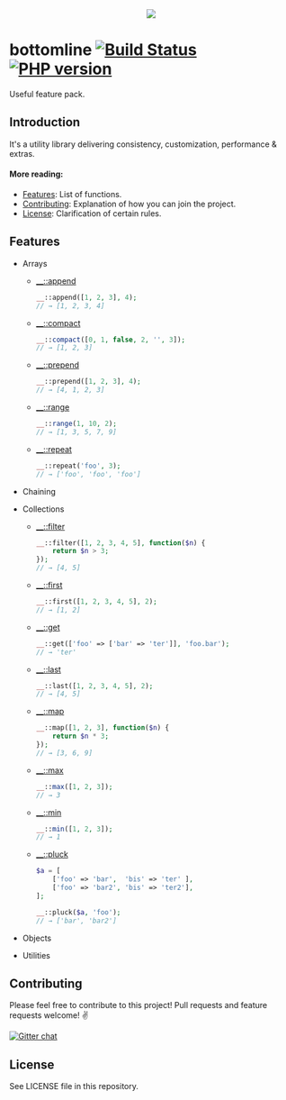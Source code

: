 <div align="center">
  <img src="https://raw.githubusercontent.com/MaciejCzyzewski/bottomline/master/screenshot.png"/>
</div>

# bottomline [![Build Status](https://travis-ci.org/MaciejCzyzewski/bottomline.png)](https://travis-ci.org/MaciejCzyzewski/bottomline) [![PHP version](https://badge.fury.io/ph/maciejczyzewski%2Fbottomline.svg)](http://badge.fury.io/ph/maciejczyzewski%2Fbottomline)

Useful feature pack.

## Introduction

It's a utility library delivering consistency, customization, performance & extras.

#### More reading:

- [Features](#features): List of functions.
- [Contributing](#contributing): Explanation of how you can join the project.
- [License](#license): Clarification of certain rules.

## Features

* Arrays
  - [__::append](src/__/arrays/append.php)

	```php
	__::append([1, 2, 3], 4);
	// → [1, 2, 3, 4]
	```

  - [__::compact](src/__/arrays/compact.php)

	```php
	__::compact([0, 1, false, 2, '', 3]);
	// → [1, 2, 3]
	```

  - [__::prepend](src/__/arrays/prepend.php)

	```php
	__::prepend([1, 2, 3], 4);
	// → [4, 1, 2, 3]
	```

  - [__::range](src/__/arrays/range.php)

	```php
	__::range(1, 10, 2);
	// → [1, 3, 5, 7, 9]
	```

  - [__::repeat](src/__/arrays/repeat.php)

	```php
	__::repeat('foo', 3);
	// → ['foo', 'foo', 'foo']
	```

* Chaining

* Collections
  - [__::filter](src/__/collections/filter.php)

	```php
	__::filter([1, 2, 3, 4, 5], function($n) {
	    return $n > 3;
	});
	// → [4, 5]
	```

  - [__::first](src/__/collections/first.php)

	```php
	__::first([1, 2, 3, 4, 5], 2);
	// → [1, 2]
	```

  - [__::get](src/__/collections/get.php)

	```php
	__::get(['foo' => ['bar' => 'ter']], 'foo.bar');
	// → 'ter'
	```

  - [__::last](src/__/collections/last.php)

	```php
	__::last([1, 2, 3, 4, 5], 2);
	// → [4, 5]
	```

  - [__::map](src/__/collections/map.php)

	```php
	__::map([1, 2, 3], function($n) {
	    return $n * 3;
	});
	// → [3, 6, 9]
	```

  - [__::max](src/__/collections/max.php)

	```php
	__::max([1, 2, 3]);
	// → 3
	```

  - [__::min](src/__/collections/min.php)

	```php
	__::min([1, 2, 3]);
	// → 1
	```

  - [__::pluck](src/__/collections/pluck.php)

	```php
	$a = [
	    ['foo' => 'bar',  'bis' => 'ter' ],
	    ['foo' => 'bar2', 'bis' => 'ter2'],
	];

	__::pluck($a, 'foo');
	// → ['bar', 'bar2']
	```

* Objects 

* Utilities

## Contributing

Please feel free to contribute to this project! Pull requests and feature requests welcome! :v:

[![Gitter chat](https://badges.gitter.im/MaciejCzyzewski/bottomline.png)](https://gitter.im/MaciejCzyzewski/bottomline)

## License

See LICENSE file in this repository.
